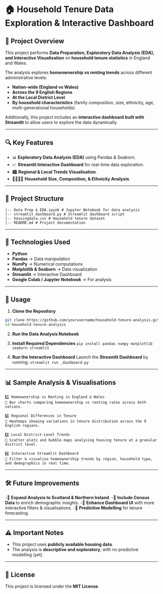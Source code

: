 # 🏠 Household Tenure Data Exploration & Interactive Dashboard

## 📌 Project Overview
This project performs **Data Preparation, Exploratory Data Analysis (EDA), and Interactive Visualisation** on **household tenure statistics** in England and Wales. 

The analysis explores **homeownership vs renting trends** across different administrative levels:
- **Nation-wide (England vs Wales)**
- **Across the 9 English Regions**
- **At the Local District Level**
- **By household characteristics** (family composition, size, ethnicity, age, multi-generational households)

Additionally, this project includes an **interactive dashboard built with Streamlit** to allow users to explore the data dynamically.

---

## 🔍 Key Features
- 📊 **Exploratory Data Analysis (EDA)** using Pandas & Seaborn.  
- 📈 **Streamlit Interactive Dashboard** for real-time data exploration.  
- 🏙️ **Regional & Local Trends Visualisation**.  
- 👨‍👩‍👧‍👦 **Household Size, Composition, & Ethnicity Analysis**.  

---

## 📂 Project Structure
```
|-- Data Prep & EDA.ipynb # Jupyter Notebook for data analysis 
|-- streamlit_dashboard.py # Streamlit dashboard script 
|-- housingdata.csv # Household tenure dataset 
|-- README.md # Project documentation
```


---

## 🚀 Technologies Used
- **Python**
- **Pandas** → Data manipulation
- **NumPy** → Numerical computations
- **Matplotlib & Seaborn** → Data visualization
- **Streamlit** → Interactive Dashboard
- **Google Colab / Jupyter Notebook** → For analysis

---

## 📜 Usage

1. **Clone the Repository**
```sh
git clone https://github.com/yourusername/household-tenure-analysis.git
cd household-tenure-analysis
```

2. **Run the Data Analysis Notebook**

3. **Install Required Dependencies**
``pip install pandas numpy matplotlib seaborn streamlit``

4. **Run the Interactive Dashboard**
Launch the **Streamlit Dashboard** by running:
`streamlit run _dashboard.py`


---
## 📊 Sample Analysis & Visualisations
```
1️⃣ Homeownership vs Renting in England & Wales
📌 Bar charts comparing homeownership vs renting rates across both nations.

2️⃣ Regional Differences in Tenure
📌 Heatmaps showing variations in tenure distribution across the 9 English regions.

3️⃣ Local District-Level Trends
📌 Scatter plots and bubble maps analysing housing tenure at a granular district level.

4️⃣ Interactive Streamlit Dashboard
📌 Filter & visualise homeownership trends by region, household type, and demographics in real time.
```

---

## 🛠 Future Improvements
-🔹 **Expand Analysis to Scotland & Northern Ireland**.
-🔹 **Include Census Data** to enrich demographic insights.
-🔹 **Enhance Dashboard UI** with more interactive filters & visualisations.
-🔹 **Predictive Modelling** for tenure forecasting.

---

## ⚠️ Important Notes
- This project uses **publicly available housing data**.
- The analysis is **descriptive and exploratory**, with no predictive modelling (yet).

---

## 📜 License
This project is licensed under the **MIT License**.
